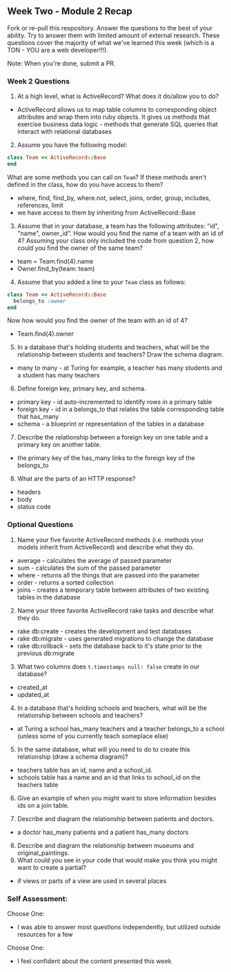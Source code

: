 ## Week Two - Module 2 Recap

Fork or re-pull this respository. Answer the questions to the best of your ability. Try to answer them with limited amount of external research. These questions cover the majority of what we've learned this week (which is a TON - YOU are a web developer!!!).

Note: When you're done, submit a PR.


### Week 2 Questions

1. At a high level, what is ActiveRecord? What does it do/allow you to do?
* ActiveRecord allows us to map table columns to corresponding object attributes and wrap them into ruby objects. It gives us methods that exercise business data logic - methods that generate SQL queries that interact with relational databases

2. Assume you have the following model:

```ruby
class Team << ActiveRecord::Base
end
```

What are some methods you can call on `Team`? If these methods aren't defined in the class, how do you have access to them?
* where, find, find_by, where.not, select, joins, order, group, includes, references, limit
* we have access to them by inheriting from ActiveRecord::Base

3. Assume that in your database, a team has the following attributes: "id", "name", owner_id". How would you find the name of a team with an id of 4? Assuming your class only included the code from question 2, how could you find the owner of the same team?
* team = Team.find(4).name
* Owner.find_by(team: team)

4. Assume that you added a line to your `Team` class as follows:

```ruby
class Team << ActiveRecord::Base
  belongs_to :owner
end
```

Now how would you find the owner of the team with an id of 4?
* Team.find(4).owner

5. In a database that's holding students and teachers, what will be the relationship between students and teachers? Draw the schema diagram.
* many to many - at Turing for example, a teacher has many students and a student has many teachers

6. Define foreign key, primary key, and schema.
* primary key - id auto-incremented to identify rows in a primary table
* foreign key - id in a belongs_to that relates the table corresponding table that has_many
* schema - a blueprint or representation of the tables in a database

7. Describe the relationship between a foreign key on one table and a primary key on another table.
* the primary key of the has_many links to the foreign key of the belongs_to

8. What are the parts of an HTTP response?
* headers
* body
* status code

### Optional Questions

1. Name your five favorite ActiveRecord methods (i.e. methods your models inherit from ActiveRecord) and describe what they do.
* average - calculates the average of passed parameter
* sum - calculates the sum of the passed parameter
* where - returns all the things that are passed into the parameter
* order - returns a sorted collection
* joins - creates a temporary table between attributes of two existing tables in the database

2. Name your three favorite ActiveRecord rake tasks and describe what they do.
* rake db:create - creates the development and test databases
* rake db:migrate - uses generated migrations to change the database
* rake db:rollback - sets the database back to it's state prior to the previous db:migrate

3. What two columns does `t.timestamps null: false` create in our database?
* created_at
* updated_at

4. In a database that's holding schools and teachers, what will be the relationship between schools and teachers?
* at Turing a school has_many teachers and a teacher belongs_to a school (unless some of you currently teach someplace else)

5. In the same database, what will you need to do to create this relationship (draw a schema diagram)?
* teachers table has an id, name and a school_id.
* schools table has a name and an id that links to school_id on the teachers table

6. Give an example of when you might want to store information besides ids on a join table.

7. Describe and diagram the relationship between patients and doctors.
* a doctor has_many patients and a patient has_many doctors

8. Describe and diagram the relationship between museums and original_paintings.
9. What could you see in your code that would make you think you might want to create a partial?
* if views or parts of a view are used in several places

### Self Assessment:
Choose One:
* I was able to answer most questions independently, but utilized outside resources for a few

Choose One:
* I feel confident about the content presented this week
